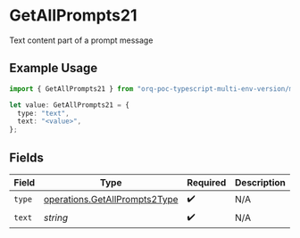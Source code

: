 # GetAllPrompts21

Text content part of a prompt message

## Example Usage

```typescript
import { GetAllPrompts21 } from "orq-poc-typescript-multi-env-version/models/operations";

let value: GetAllPrompts21 = {
  type: "text",
  text: "<value>",
};
```

## Fields

| Field                                                                          | Type                                                                           | Required                                                                       | Description                                                                    |
| ------------------------------------------------------------------------------ | ------------------------------------------------------------------------------ | ------------------------------------------------------------------------------ | ------------------------------------------------------------------------------ |
| `type`                                                                         | [operations.GetAllPrompts2Type](../../models/operations/getallprompts2type.md) | :heavy_check_mark:                                                             | N/A                                                                            |
| `text`                                                                         | *string*                                                                       | :heavy_check_mark:                                                             | N/A                                                                            |